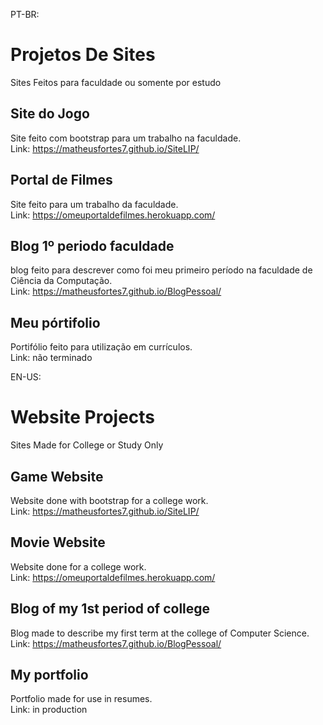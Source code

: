 PT-BR:
# Projetos De Sites
Sites Feitos para faculdade ou somente por estudo

## Site do Jogo
Site feito com bootstrap para um trabalho na faculdade. <br>
Link: https://matheusfortes7.github.io/SiteLIP/

## Portal de Filmes
Site feito para um trabalho da faculdade. <br>
Link: https://omeuportaldefilmes.herokuapp.com/

## Blog 1º periodo faculdade
blog feito para descrever como foi meu primeiro período na faculdade de Ciência da Computação. <br>
Link: https://matheusfortes7.github.io/BlogPessoal/

## Meu pórtifolio
Portifólio feito para utilização em currículos. <br>
Link: não terminado

EN-US:

# Website Projects
Sites Made for College or Study Only

## Game Website
Website done with bootstrap for a college work. <br>
Link: https://matheusfortes7.github.io/SiteLIP/

## Movie Website
Website done for a college work. <br>
Link: https://omeuportaldefilmes.herokuapp.com/

## Blog of my 1st period of college
Blog made to describe my first term at the college of Computer Science. <br>
Link: https://matheusfortes7.github.io/BlogPessoal/

## My portfolio
Portfolio made for use in resumes. <br>
Link: in production

